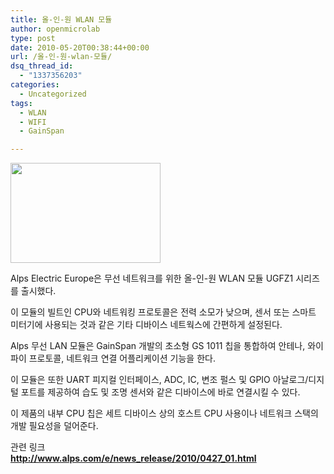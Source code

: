 ```yaml
---
title: 올-인-원 WLAN 모듈
author: openmicrolab
type: post
date: 2010-05-20T00:38:44+00:00
url: /올-인-원-wlan-모듈/
dsq_thread_id:
  - "1337356203"
categories:
  - Uncategorized
tags:
  - WLAN
  - WIFI
  - GainSpan

---
```

<img loading="lazy" src="/images/1/cfile10.uf.144175264BF4846941165B.jpg" class="aligncenter" width="240" height="160" alt="" filename="Alps.jpg" filemime="image/jpeg" />

Alps Electric Europe은 무선 네트워크를 위한 올-인-원 WLAN 모듈 UGFZ1 시리즈를 출시했다.

이 모듈의 빌트인 CPU와 네트워킹 프로토콜은 전력 소모가 낮으며, 센서 또는 스마트 미터기에 사용되는 것과 같은 기타 디바이스 네트웍스에 간편하게 설정된다.

Alps 무선 LAN 모듈은 GainSpan 개발의 초소형 GS 1011 칩을 통합하여 안테나, 와이파이 프로토콜, 네트워크 연결 어플리케이션 기능을 한다.

이 모듈은 또한 UART 피지컬 인터페이스, ADC, IC, 변조 펄스 및 GPIO 아날로그/디지털 포트를 제공하여 습도 및 조명 센서와 같은 디바이스에 바로 연결시킬 수 있다.

이 제품의 내부 CPU 칩은 세트 디바이스 상의 호스트 CPU 사용이나 네트워크 스택의 개발 필요성을 덜어준다.

관련 링크  
<span style="text-decoration: underline; font-weight: bold; color: rgb(48, 88, 210);"><a title="[http://www.alps.com/e/news_release/2010/0427_01.html]로 이동합니다." target="_blank" href="http://www.alps.com/e/news_release/2010/0427_01.html">http://www.alps.com/e/news_release/2010/0427_01.html</a></span>